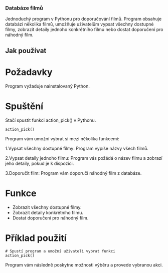 
### Databáze filmů
Jednoduchý program v Pythonu pro doporučování filmů. Program obsahuje databázi několika filmů, umožňuje uživatelům vypsat všechny dostupné filmy, zobrazit detaily jednoho konkrétního filmu nebo dostat doporučení pro náhodný film.

## Jak používat
# Požadavky
Program vyžaduje nainstalovaný Python.

# Spuštění
Stačí spustit funkci action_pick() v Pythonu.

```
action_pick()
```

Program vám umožní vybrat si mezi několika funkcemi:

1.Vypsat všechny dostupné filmy: Program vypíše názvy všech filmů.

2.Vypsat detaily jednoho filmu: Program vás požádá o název filmu a zobrazí jeho detaily, pokud je k dispozici.

3.Doporučit film: Program vám doporučí náhodný film z databáze.

# Funkce
* Zobrazit všechny dostupné filmy.
* Zobrazit detaily konkrétního filmu.
* Dostat doporučení pro náhodný film.
# Příklad použití
```
# Spustí program a umožní uživateli vybrat funkci
action_pick()
```
Program vám následně poskytne možnosti výběru a provede vybranou akci.

